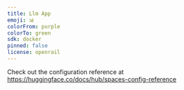 ```yaml
---
title: Llm App
emoji: 📊
colorFrom: purple
colorTo: green
sdk: docker
pinned: false
license: openrail
---
```


Check out the configuration reference at https://huggingface.co/docs/hub/spaces-config-reference

